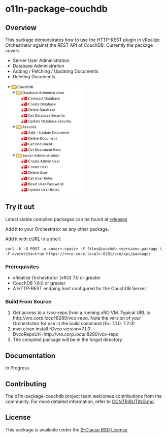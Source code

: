 # o11n-package-couchdb

## Overview
This package demonstrates how to use the HTTP-REST plugin in vRealize Orchestrator against the REST API of CouchDB.  Currently the package covers:

* Server User Administration
* Database Administration
* Adding / Fetching /  Updating Documents
* Deleting Documents

![couchdb_workflows](couchdb_workflows.png)

## Try it out
Latest stable compiled packages can be found at [releases](https://github.com/vmware/o11n-package-couchdb/releases)

Add it to your Orchestrator as any other package.

Add it with cURL in a shell:

    curl -k -X POST -u <user>:<pass> -F file=@couchdb-<version>.package \
    -F overwrite=true https://<vro.corp.local>:8281/vco/api/packages

### Prerequisites

* vRealize Orchestrator (vRO) 7.0 or greater
* CouchDB 1.6.0 or greater
* A HTTP-REST endping host configured for the CouchDB Server. 

### Build From Source

1. Get access to a /vco-repo from a running vRO VM.  Typical URL is http://*vro.corp.local*:8280/vco-repo.  Note the version of your Orchestrator for use in the build command (Ex: 7.1.0, 7.2.0)
2. mvn clean install -Dvco.version=*7.1.0* -DvcoRepoUrl=http://*vro.corp.local*:8280/vco-repo
3. The compiled package will be in the *target* directory

## Documentation
In Progress

## Contributing

The o11n-package-couchdb project team welcomes contributions from the community.  For more detailed information, refer to [CONTRIBUTING.md](CONTRIBUTING.md).

## License
This package is available under the [2-Clause BSD License](LICENSE.txt)